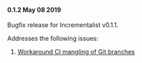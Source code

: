 #### 0.1.2 May 08 2019 ####
Bugfix release for Incrementalist v0.1.1.

Addresses the following issues:

1. [Workaround CI mangling of Git branches](https://github.com/petabridge/Incrementalist/pull/39)